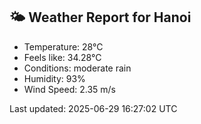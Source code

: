 <!-- WEATHER-START -->
## 🌤 Weather Report for Hanoi

- Temperature: 28°C
- Feels like: 34.28°C
- Conditions: moderate rain
- Humidity: 93%
- Wind Speed: 2.35 m/s

Last updated: 2025-06-29 16:27:02 UTC
<!-- WEATHER-END -->
